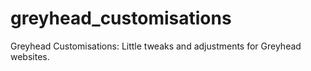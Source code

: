 # greyhead_customisations
Greyhead Customisations: Little tweaks and adjustments for Greyhead websites.
